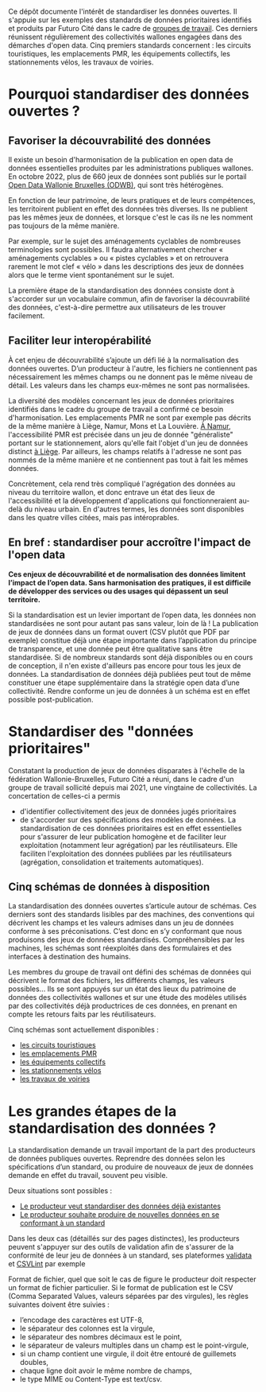 Ce dépôt documente l'intérêt de standardiser les données ouvertes. Il s'appuie sur les exemples des standards de données prioritaires identifiés et produits par Futuro Cité dans le cadre de [groupes de travail](https://www.futurocite.be/activites/groupe-de-travail-open-data). Ces derniers réunissent régulièrement des collectivités wallones engagées dans des démarches d'open data. 
Cinq premiers standards concernent : les circuits touristiques, les emplacements PMR, les équipements collectifs, les stationnements vélos, les travaux de voiries. 

# Pourquoi standardiser des données ouvertes ? 


## Favoriser la découvrabilité des données 

Il existe un besoin d'harmonisation de la publication en open data de données essentielles produites par les administrations publiques wallones. En octobre 2022, plus de 660 jeux de données sont publiés sur le portail [Open Data Wallonie Bruxelles (ODWB)](https://www.odwb.be/explore/?sort=modified), qui sont très hétérogènes.

En fonction de leur patrimoine, de leurs pratiques et de leurs compétences, les territoirent publient en effet des données très diverses. Ils ne publient pas les mêmes jeux de données, et lorsque c'est le cas ils ne les nomment pas toujours de la même manière. 

Par exemple, sur le sujet des aménagements cyclables de nombreuses terminologies sont possibles. Il faudra alternativement chercher « aménagements cyclables » ou « pistes cyclables » et on retrouvera rarement le mot clef  « vélo » dans les descriptions des jeux de données alors que le terme vient spontanément sur le sujet.

La première étape de la standardisation des données consiste dont à s'accorder sur un vocabulaire commun, afin de favoriser la découvrabilité des données, c'est-à-dire permettre aux utilisateurs de les trouver facilement.   


## Faciliter leur interopérabilité 
À cet enjeu de découvrabilité s’ajoute un défi lié à la normalisation des données ouvertes. D’un producteur à l'autre, les fichiers ne contiennent pas nécessairement les mêmes champs ou ne donnent pas le même niveau de détail. Les valeurs dans les champs eux-mêmes ne sont pas normalisées. 

La diversité des modèles concernant les jeux de données prioritaires identifiés dans le cadre du groupe de travail a confirmé ce besoin d'harmonisation. Les emplacements PMR ne sont par exemple pas décrits de la même manière à Liège, Namur, Mons et La Louvière. [À Namur](https://data.namur.be/explore/dataset/namur-parking-emplacements-surfaciques/information/?disjunctive.type_parking&disjunctive.zone&disjunctive.localite&disjunctive.rue_nom&disjunctive.code_rue&sort=-type_parking), l'accessibilité PMR est précisée dans un jeu de donnée "généraliste" portant sur le stationnement, alors qu'elle fait l'objet d'un jeu de données distinct [à Liège](https://opendata.liege.be/explore/dataset/stationnement-pmr/information/). Par ailleurs, les champs relatifs à l'adresse ne sont pas nommés de la même manière et ne contiennent pas tout à fait les mêmes données. 

Concrètement, cela rend très compliqué l'agrégation des données au niveau du territoire wallon, et donc entrave un état des lieux de l'accessibilité et la développement d'applications qui fonctionneraient au-delà du niveau urbain. En d'autres termes, les données sont disponibles dans les quatre villes citées, mais pas intéroprables. 

## En bref : standardiser pour accroître l'impact de l'open data 

<b>Ces enjeux de découvrabilité et de normalisation des données limitent l’impact de l’open data. Sans harmonisation des pratiques, il est difficile de développer des services ou des usages qui dépassent un seul territoire.</b>

Si la standardisation est un levier important  de l’open data, les données non standardisées ne sont pour autant pas sans valeur, loin de là ! La publication de jeux de données dans un format ouvert (CSV plutôt que PDF par exemple) constitue déjà une étape importante dans l’application du principe de transparence, et une donnée peut être qualitative sans être standardisée. Si de nombreux standards sont déjà disponibles ou en cours de conception, il n'en existe d'ailleurs pas encore pour tous les jeux de données. 
La standardisation de données déjà publiées peut tout de même constituer une étape supplémentaire dans la stratégie open data d’une collectivité. Rendre conforme un jeu de données à un schéma est en effet possible post-publication.    

# Standardiser des "données prioritaires"   

Constatant la production de jeux de données disparates à l'échelle de la fédération Wallonie-Bruxelles, Futuro Cité a réuni, dans le cadre d'un groupe de travail sollicité depuis mai 2021, une vingtaine de collectivités. La concertation de celles-ci a permis 
* d'identifier collectivitement des jeux de données jugés prioritaires  
* de s'accorder sur des spécifications des modèles de données. 
La standardisation de ces données prioritaires est en effet essentielles pour s'assurer de leur publication homogène et de faciliter leur exploitation (notamment leur agrégation) par les réutilisateurs. Elle faciliten l'exploitation des données publiées par les réutilisateurs (agrégation, consolidation et traitements automatiques).

## Cinq schémas de données à disposition 

La standardisation des données ouvertes s’articule autour de schémas. Ces derniers sont des standards lisibles par des machines, des conventions qui décrivent les champs et les valeurs admises dans un jeu de données conforme à ses préconisations. C’est donc en s’y conformant que nous produisons des jeux de données standardisés. Compréhensibles par les machines, les schémas sont réexploités dans des formulaires et des interfaces à destination des humains. 

Les membres du groupe de travail ont défini des schémas de données qui décrivent le format des fichiers, les différents champs, les valeurs possibles… Ils se sont appuyés sur un état des lieux du patrimoine de données des collectivités wallones et sur une étude des modèles utilisés par des collectivités déjà productrices de ces données, en prenant en compte les retours faits par les réutilisateurs.

Cinq schémas sont actuellement disponibles : 
* [les circuits touristiques](https://github.com/FuturoCite/standard-circuits-touristiques)
* [les emplacements PMR](https://github.com/FuturoCite/standard-emplacements-PMR)
* [les équipements collectifs](https://github.com/FuturoCite/standard-equipements-collectifs) 
* [les stationnements vélos](https://github.com/FuturoCite/standard-stationnements-velos)
* [les travaux de voiries](https://github.com/FuturoCite/standard-travaux-voiries) 


# Les grandes étapes de la standardisation des données ? 

La standardisation demande un travail important de la part des producteurs de données publiques ouvertes. Reprendre des données selon les spécifications d’un standard, ou produire de nouveaux de jeux de données demande en effet du travail, souvent peu visible.  

Deux situations sont possibles : 
* [Le producteur veut standardiser des données déjà existantes](https://github.com/FuturoCite/Documentation-standardisation/blob/main/Publier%20des%20donn%C3%A9es%20standardis%C3%A9es/Standardiser%20des%20donn%C3%A9es%20existantes) 
* [Le producteur souhaite produire de nouvelles données en se conformant à un standard](https://github.com/FuturoCite/Documentation-standardisation/blob/main/Publier%20des%20donn%C3%A9es%20standardis%C3%A9es/Produire%20de%20nouvelles%20donn%C3%A9es%20standardis%C3%A9es)

Dans les deux cas (détaillés sur des pages distinctes), les producteurs peuvent s'appuyer sur des outils de validation afin de s'assurer de la conformité de leur jeu de données à un standard, ses plateformes [validata](https://validata.fr/) et [CSVLint](https://csvlint.io/) par exemple

Format de fichier, quel que soit le cas de figure le producteur doit respecter un format de fichier particulier. Si le format de publication est le CSV (Comma Separated Values, valeurs séparées par des virgules), les règles suivantes doivent être suivies :
* l’encodage des caractères est UTF-8,
* le séparateur des colonnes est la virgule,
* le séparateur des nombres décimaux est le point,
* le séparateur de valeurs multiples dans un champ est le point-virgule,
* si un champ contient une virgule, il doit être entouré de guillemets doubles,
* chaque ligne doit avoir le même nombre de champs,
* le type MIME ou Content-Type est text/csv.
